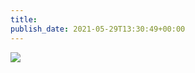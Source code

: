 ```yaml
---
title: 
publish_date: 2021-05-29T13:30:49+00:00
---
```


![](https://lukebouch-com.s3.us-west-004.backblazeb2.com/34/f31c1c63-b579-46b2-83a8-a8c2f33fb113.png)
